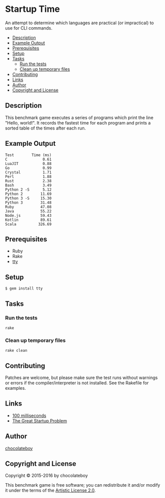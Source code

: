 # Startup Time

An attempt to determine which languages are practical (or impractical) to use for CLI commands.

<!-- START doctoc generated TOC please keep comment here to allow auto update -->
<!-- DON'T EDIT THIS SECTION, INSTEAD RE-RUN doctoc TO UPDATE -->

- [Description](#description)
- [Example Output](#example-output)
- [Prerequisites](#prerequisites)
- [Setup](#setup)
- [Tasks](#tasks)
  - [Run the tests](#run-the-tests)
  - [Clean up temporary files](#clean-up-temporary-files)
- [Contributing](#contributing)
- [Links](#links)
- [Author](#author)
- [Copyright and License](#copyright-and-license)

<!-- END doctoc generated TOC please keep comment here to allow auto update -->

## Description

This benchmark game executes a series of programs which print the line "Hello, world!". It records the fastest time for each program and prints a sorted table of the times after each run.

## Example Output

    Test        Time (ms)
    C                0.61
    LuaJIT           0.88
    Go               0.99
    Crystal          1.71
    Perl             1.88
    Rust             2.38
    Bash             3.49
    Python 2 -S      5.12
    Python 2        11.69
    Python 3 -S     15.30
    Python 3        31.48
    Ruby            47.08
    Java            55.22
    Node.js         59.43
    Kotlin          89.61
    Scala          326.69

## Prerequisites

* Ruby
* Rake
* [tty](https://github.com/peter-murach/tty#installation)

## Setup

    $ gem install tty

## Tasks

### Run the tests

    rake

### Clean up temporary files

    rake clean

## Contributing

Patches are welcome, but please make sure the test runs without warnings or errors if the compiler/interpreter is not installed. See the Rakefile for examples.

## Links

* [100 milliseconds](http://cogsci.stackexchange.com/questions/1664/what-is-the-threshold-where-actions-are-perceived-as-instant)
* [The Great Startup Problem](http://mail.openjdk.java.net/pipermail/mlvm-dev/2014-August/005866.html)

## Author

[chocolateboy](mailto:chocolate@cpan.org)

## Copyright and License

Copyright © 2015-2016 by chocolateboy

This benchmark game is free software; you can redistribute it and/or modify it under the
terms of the [Artistic License 2.0](http://www.opensource.org/licenses/artistic-license-2.0.php).
